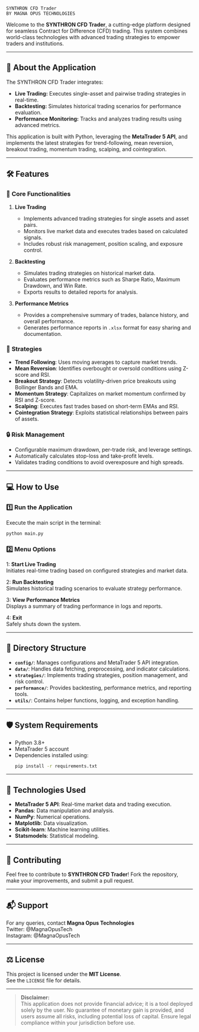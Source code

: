 ```

SYNTHRON CFD Trader
BY MAGNA OPUS TECHNOLOGIES

```

Welcome to the **SYNTHRON CFD Trader**, a cutting-edge platform designed for seamless Contract for Difference (CFD) trading. This system combines world-class technologies with advanced trading strategies to empower traders and institutions.

---

## 🚀 **About the Application**

The SYNTHRON CFD Trader integrates:
- **Live Trading:** Executes single-asset and pairwise trading strategies in real-time.
- **Backtesting:** Simulates historical trading scenarios for performance evaluation.
- **Performance Monitoring:** Tracks and analyzes trading results using advanced metrics.

This application is built with Python, leveraging the **MetaTrader 5 API**, and implements the latest strategies for trend-following, mean reversion, breakout trading, momentum trading, scalping, and cointegration.

---

## 🛠 **Features**

### 🎯 **Core Functionalities**
1. **Live Trading**
   - Implements advanced trading strategies for single assets and asset pairs.
   - Monitors live market data and executes trades based on calculated signals.
   - Includes robust risk management, position scaling, and exposure control.

2. **Backtesting**
   - Simulates trading strategies on historical market data.
   - Evaluates performance metrics such as Sharpe Ratio, Maximum Drawdown, and Win Rate.
   - Exports results to detailed reports for analysis.

3. **Performance Metrics**
   - Provides a comprehensive summary of trades, balance history, and overall performance.
   - Generates performance reports in `.xlsx` format for easy sharing and documentation.

### 🧠 **Strategies**
- **Trend Following**: Uses moving averages to capture market trends.
- **Mean Reversion**: Identifies overbought or oversold conditions using Z-score and RSI.
- **Breakout Strategy**: Detects volatility-driven price breakouts using Bollinger Bands and EMA.
- **Momentum Strategy**: Capitalizes on market momentum confirmed by RSI and Z-score.
- **Scalping**: Executes fast trades based on short-term EMAs and RSI.
- **Cointegration Strategy**: Exploits statistical relationships between pairs of assets.

### 🔒 **Risk Management**
- Configurable maximum drawdown, per-trade risk, and leverage settings.
- Automatically calculates stop-loss and take-profit levels.
- Validates trading conditions to avoid overexposure and high spreads.

---

## 💻 **How to Use**

### 1️⃣ **Run the Application**
Execute the main script in the terminal:
```bash
python main.py
```

### 2️⃣ **Menu Options**
1: **Start Live Trading**  
   Initiates real-time trading based on configured strategies and market data.  

2: **Run Backtesting**  
   Simulates historical trading scenarios to evaluate strategy performance.  

3: **View Performance Metrics**  
   Displays a summary of trading performance in logs and reports.  

4: **Exit**  
   Safely shuts down the system.  

---

## 📂 **Directory Structure**
- **`config/`**: Manages configurations and MetaTrader 5 API integration.  
- **`data/`**: Handles data fetching, preprocessing, and indicator calculations.  
- **`strategies/`**: Implements trading strategies, position management, and risk control.  
- **`performance/`**: Provides backtesting, performance metrics, and reporting tools.  
- **`utils/`**: Contains helper functions, logging, and exception handling.  

---

## 🛡 **System Requirements**
- Python 3.8+  
- MetaTrader 5 account  
- Dependencies installed using:
  ```bash
  pip install -r requirements.txt
  ```

---

## 🧩 **Technologies Used**
- **MetaTrader 5 API**: Real-time market data and trading execution.
- **Pandas**: Data manipulation and analysis.
- **NumPy**: Numerical operations.
- **Matplotlib**: Data visualization.
- **Scikit-learn**: Machine learning utilities.
- **Statsmodels**: Statistical modeling.

---

## 📖 **Contributing**
Feel free to contribute to **SYNTHRON CFD Trader**! Fork the repository, make your improvements, and submit a pull request.

---

## 📬 **Support**
For any queries, contact **Magna Opus Technologies**  
Twitter: @MagnaOpusTech  
Instagram: @MagnaOpusTech

---

## ⚖ **License**
This project is licensed under the **MIT License**.  
See the `LICENSE` file for details.

---

> **Disclaimer:**  
> This application does not provide financial advice; it is a tool deployed solely by the user. No guarantee of monetary gain is provided, and users assume all risks, including potential loss of capital. Ensure legal compliance within your jurisdiction before use.

